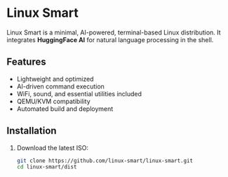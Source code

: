 # Linux Smart

Linux Smart is a minimal, AI-powered, terminal-based Linux distribution. It integrates **HuggingFace AI** for natural language processing in the shell.

## Features
- Lightweight and optimized
- AI-driven command execution
- WiFi, sound, and essential utilities included
- QEMU/KVM compatibility
- Automated build and deployment

## Installation
1. Download the latest ISO:
   ```bash
   git clone https://github.com/linux-smart/linux-smart.git
   cd linux-smart/dist
